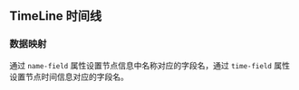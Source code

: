 <div class="demo-header">
<p class="overviewicon">
  <span class="wapi-navigation-steps"/>
</p>

## TimeLine 时间线

<nova-uxlink widget-name="Steps"></nova-uxlink>
</div>

### 数据映射

通过 `name-field` 属性设置节点信息中名称对应的字段名，通过 `time-field` 属性设置节点时间信息对应的字段名。

<nova-demo-view link="time-line/different-data"></nova-demo-view>

<br>
